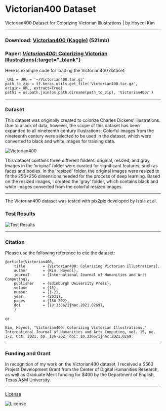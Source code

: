 # Victorian400 Dataset
Victorian400 Dataset for Colorizing Victorian Illustrations | by Hoyeol Kim

---
### Download: [Victorian400 (Kaggle)](https://www.kaggle.com/elibooklover/victorian400/download) (521mb)
### Paper: [*Victorian400*: Colorizing Victorian Illustrations](https://www.euppublishing.com/doi/10.3366/ijhac.2021.0269){:target="_blank"}

Here is example code for loading the Victorian400 dataset: 
```
_URL = URL = '~/Victorian400.tar.gz'
path_to_zip = tf.keras.utils.get_file('Victorian400.tar.gz', origin=_URL, extract=True)
path1 = os.path.join(os.path.dirname(path_to_zip), 'Victorian400/')
```
---

### Dataset
This dataset was originally created to colorize Charles Dickens’ illustrations. Due to a lack of data, however, the scope of this dataset has been expanded to all nineteenth century illustrations. Colorful images from the nineteenth century were selected to be used in the dataset, which were converted to black and white images for training data.

![Victorian400](https://elibooklover.github.io/Victorian400/Examples/Victorian400.png)

This dataset contains three different folders: original, resized, and gray. Images in the ‘original’ folder were curated for significant features, such as faces and bodies. In the 'resized' folder, the original images were resized to fit the 256*256 dimensions needed for the process of deep learning. Based on the resized images, I created the 'gray' folder, which contains black and white images converted from the colorful resized images. 

---
The Victorian400 dataset was tested with [pix2pix](https://phillipi.github.io/pix2pix/) developed by Isola et al.

### Test Results 
![Test Results](https://elibooklover.github.io/Victorian400/Examples/Example.png)

---

### Citation
Please use the following reference to cite the dataset:
```
@article{Victorian400,
    title        = {Victorian400: Colorizing Victorian Illustrations},
    author       = {Kim, Hoyeol},
    journal      = {International Journal of Humanities and Arts Computing},
    publisher    = {Edinburgh University Press},
    volume       = {15},
    number       = {1-2},
    year         = {2021},
    pages        = {186-202},
    doi          = {10.3366/ijhac.2021.0269},
    }
```

or 

```
Kim, Hoyeol, "Victorian400: Colorizing Victorian Illustrations." International Journal of Humanities and Arts Computing, vol. 15, no. 1-2, Oct. 2021, pp. 186-202. doi: 10.3366/ijhac.2021.0269.
```

---

### Funding and Grant
In recognition of my work on the Victorian400 dataset, I received a $563 Project Development Grant from the Center of Digital Humanities Research, as well as Graduate Merit funding for $400 by the Department of English, Texas A&M University.

---
[License](https://creativecommons.org/licenses/by-nc-sa/4.0/)

![License](https://elibooklover.github.io/Victorian400/license.png)

